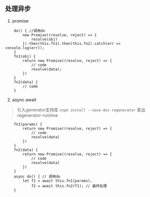 ## 处理异步
1. promise
```
	do() { //调用do
		new Promise((resolve, reject) => {
			resolve(obj)
		}).then(this.fn1).then(this.fn2).catch(err => console.log(err));
	}
	fn1(obj) {
		return new Promise((resolve, reject) => {
			// code
			resolve(data);
		})
	}
	fn2(data) {
		// code
	}
```
2. async await

> 引入generator支持库 `cnpm install --save-dev regenerator` 拿出regenerator-runtime

```
	fn1(params) {
		return new Promise((resolve, reject) => {
			// code
			resolve(data)
		})
	}
	fn2(data) {
		return new Promise((resolve, reject) => {
			// code
			resolve(data)
		})
	}
	async do() { // 调用do
		let f1 = await this.fn1(params),
			f2 = await this.fn2(f1); // 最终处理
	}
```